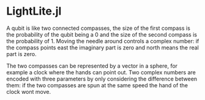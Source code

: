 # LightLite.jl

A qubit is like two connected compasses, the size of the first compass is the probability of the qubit being a 0 and the size of the second compass is the probability of 1. Moving the needle around controls a complex number: if the compass points east the imaginary part is zero and north means the real part is zero.

The two compasses can be represented by a vector in a sphere, for example a clock where the hands can point out. Two complex numbers are encoded with three parameters by only considering the difference between them: if the two compasses are spun at the same speed the hand of the clock wont move.
